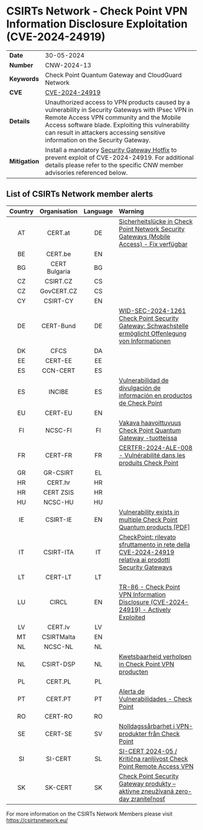 # CSIRTs Network - Check Point VPN Information Disclosure Exploitation (CVE-2024-24919)
|   |   |
|---|---|
| **Date** | 30-05-2024 |
| **Number** | CNW-2024-13 | 
| **Keywords** | Check Point Quantum Gateway and CloudGuard Network | 
| **CVE** | [CVE-2024-24919](https://blog.checkpoint.com/security/enhance-your-vpn-security-posture) | 
| **Details** | Unauthorized access to VPN products caused by a vulnerability in Security Gateways with IPsec VPN in Remote Access VPN community and the Mobile Access software blade. Exploiting this vulnerability can result in attackers accessing sensitive information on the Security Gateway. |
| **Mitigation** | Install a mandatory [Security Gateway Hotfix](https://support.checkpoint.com/results/sk/sk182336) to prevent exploit of CVE-2024-24919. For additional details please refer to the specific CNW member advisories referenced below. |

## List of CSIRTs Network member alerts

| Country | Organisation | Language | Warning |
| :-----: | :----------: | :------: | :------ | 
| AT | CERT.at | DE | [Sicherheitslücke in Check Point Network Security Gateways (Mobile Access) - Fix verfügbar](https://www.cert.at/de/warnungen/2024/5/sicherheitslucke-in-check-point-network-security-gateways-mobile-access-fix-verfugbar) |
| BE | CERT.be | EN | |
| BG | CERT Bulgaria | BG | |
| CZ | CSIRT.CZ | CS | |
| CZ | GovCERT.CZ | CS | |
| CY | CSIRT-CY | EN | |
| DE | CERT-Bund | DE | [WID-SEC-2024-1261 Check Point Security Gateway: Schwachstelle ermöglicht Offenlegung von Informationen](https://wid.cert-bund.de/portal/wid/securityadvisory?uuid=852033d1-12d0-46d1-991e-71fb1f2494a1) |
| DK | CFCS | DA | |
| EE | CERT-EE | EE | |
| ES | CCN-CERT | ES | |
| ES | INCIBE | ES | [Vulnerabilidad de divulgación de información en productos de Check Point](https://www.incibe.es/incibe-cert/alerta-temprana/avisos/vulnerabilidad-de-divulgacion-de-informacion-en-productos-de-check-point) |
| EU | CERT-EU | EN | |
| FI | NCSC-FI | FI | [Vakava haavoittuvuus Check Point Quantum Gateway -tuotteissa](https://www.kyberturvallisuuskeskus.fi/fi/haavoittuvuus_15/2024) |
| FR | CERT-FR | FR | [CERTFR-2024-ALE-008 - Vulnérabilité dans les produits Check Point](https://cert.ssi.gouv.fr/alerte/CERTFR-2024-ALE-008/) |
| GR | GR-CSIRT | EL | |
| HR | CERT.hr | HR | |
| HR | CERT ZSIS | HR | |
| HU | NCSC-HU | HU | |
| IE | CSIRT-IE | EN | [Vulnerability exists in multiple Check Point Quantum products [PDF]](https://www.ncsc.gov.ie/pdfs/2405290122_Check_Point_Quantum_Vulnerability.pdf) |
| IT | CSIRT-ITA | IT | [CheckPoint: rilevato sfruttamento in rete della CVE-2024-24919 relativa ai prodotti Security Gateways](https://www.csirt.gov.it/contenuti/checkpoint-rilevato-sfruttamento-in-rete-della-cve-2024-24919-relativa-ai-prodotti-security-gateways-al03-240529-csirt-ita) |
| LT | CERT-LT | LT | |
| LU | CIRCL | EN | [TR-86 - Check Point VPN Information Disclosure (CVE-2024-24919) - Actively Exploited](https://www.circl.lu/pub/tr-86/) |
| LV | CERT.lv | LV | |
| MT | CSIRTMalta | EN | |
| NL | NCSC-NL | NL | |
| NL | CSIRT-DSP | NL | [Kwetsbaarheid verholpen in Check Point VPN producten](https://www.ncsc.nl/actueel/advisory?id=NCSC-2024-0238)|
| PL | CERT.PL | PL | |
| PT | CERT.PT | PT | [Alerta de Vulnerabilidades - Check Point](https://dyn.cncs.gov.pt/pt/alerta-detalhe/art/135867/alerta-de-vulnerabilidades-check-point) |
| RO | CERT-RO | RO | |
| SE | CERT-SE | SV | [Nolldagssårbarhet i VPN-produkter från Check Point](https://cert.se/2024/05/nolldagssarbarhet-i-vpn-produkter-fran-check-point.html) |
| SI | SI-CERT | SL | [SI-CERT 2024-05 / Kritična ranljivost Check Point Remote Access VPN](https://www.cert.si/si-cert-2024-05/) |
| SK | SK-CERT | SK | [Check Point Security Gateway produkty – aktívne zneužívaná zero-day zraniteľnosť](https://www.sk-cert.sk/threat/sk-cert-bezpecnostne-varovanie-v20240530-01-2/index.html) |

 

For more information on the CSIRTs Network Members please visit https://csirtsnetwork.eu/ 
